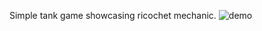 Simple tank game showcasing ricochet mechanic.
![demo](https://user-images.githubusercontent.com/64809077/220889757-e0c411cd-2e19-4374-8168-6bedab4d85ac.png)
